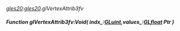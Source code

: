 _[gles20](../../modules/gles20/gles20-module.md):[gles20](../../modules/gles20/gles20-module.md).glVertexAttrib3fv_
##### Function glVertexAttrib3fv:Void( indx_:[GLuint](../../modules/gles20/gles20-gluint.md),values_:[GLfloat](../../modules/gles20/gles20-glfloat.md) Ptr )
